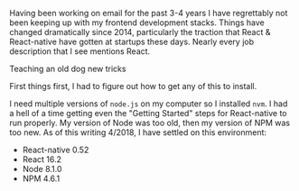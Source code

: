 Having been working on email for the past 3-4 years I have regrettably not been keeping up with my frontend development stacks. Things have changed dramatically since 2014, particularly the traction that React & React-native have gotten at startups these days. Nearly every job description that I see mentions React.

Teaching an old dog new tricks

First things first, I had to figure out how to get any of this to install.

I need multiple versions of `node.js` on my computer so I installed `nvm`. I had a hell of a time getting even the "Getting Started" steps for React-native to run properly. My version of Node was too old, then my version of NPM was too new. As of this writing 4/2018, I have settled on this environment:

* React-native 0.52
* React 16.2
* Node 8.1.0
* NPM 4.6.1
